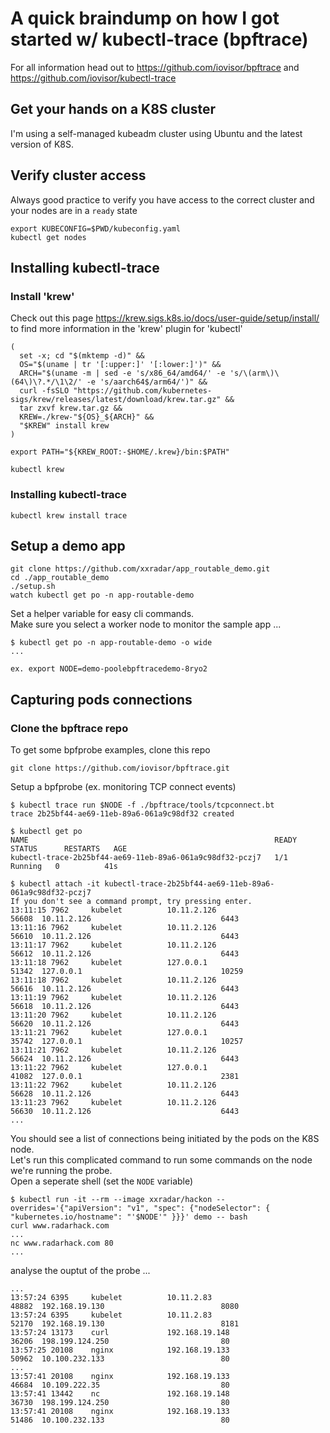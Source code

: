 # A quick braindump on how I got started w/ kubectl-trace (bpftrace)
For all information head out to https://github.com/iovisor/bpftrace and https://github.com/iovisor/kubectl-trace

## Get your hands on a K8S cluster
I'm using a self-managed kubeadm cluster using Ubuntu and the latest version of K8S.

## Verify cluster access
Always good practice to verify you have access to the correct cluster and your nodes are in a `ready` state
```
export KUBECONFIG=$PWD/kubeconfig.yaml 
kubectl get nodes
```

## Installing kubectl-trace
### Install 'krew'
Check out this page https://krew.sigs.k8s.io/docs/user-guide/setup/install/ to find more information in the 'krew' plugin for 'kubectl'
```
(
  set -x; cd "$(mktemp -d)" &&
  OS="$(uname | tr '[:upper:]' '[:lower:]')" &&
  ARCH="$(uname -m | sed -e 's/x86_64/amd64/' -e 's/\(arm\)\(64\)\?.*/\1\2/' -e 's/aarch64$/arm64/')" &&
  curl -fsSLO "https://github.com/kubernetes-sigs/krew/releases/latest/download/krew.tar.gz" &&
  tar zxvf krew.tar.gz &&
  KREW=./krew-"${OS}_${ARCH}" &&
  "$KREW" install krew
)

export PATH="${KREW_ROOT:-$HOME/.krew}/bin:$PATH"

kubectl krew
```
### Installing kubectl-trace
```
kubectl krew install trace
```

## Setup a demo app
```
git clone https://github.com/xxradar/app_routable_demo.git
cd ./app_routable_demo
./setup.sh
watch kubectl get po -n app-routable-demo
```

Set a helper variable for easy cli commands.<br>
Make sure you select a worker node to monitor the sample app ...
```
$ kubectl get po -n app-routable-demo -o wide
...
```
```
ex. export NODE=demo-poolebpftracedemo-8ryo2
```

## Capturing pods connections
### Clone the bpftrace repo
To get some bpfprobe examples, clone this repo
```
git clone https://github.com/iovisor/bpftrace.git
```

Setup a bpfprobe (ex. monitoring TCP connect events)
```
$ kubectl trace run $NODE -f ./bpftrace/tools/tcpconnect.bt
trace 2b25bf44-ae69-11eb-89a6-061a9c98df32 created
```
```
$ kubectl get po
NAME                                                       READY   STATUS      RESTARTS   AGE
kubectl-trace-2b25bf44-ae69-11eb-89a6-061a9c98df32-pczj7   1/1     Running   0          41s
```
```
$ kubectl attach -it kubectl-trace-2b25bf44-ae69-11eb-89a6-061a9c98df32-pczj7
If you don't see a command prompt, try pressing enter.
13:11:15 7962     kubelet          10.11.2.126                             56608  10.11.2.126                             6443
13:11:16 7962     kubelet          10.11.2.126                             56610  10.11.2.126                             6443
13:11:17 7962     kubelet          10.11.2.126                             56612  10.11.2.126                             6443
13:11:18 7962     kubelet          127.0.0.1                               51342  127.0.0.1                               10259
13:11:18 7962     kubelet          10.11.2.126                             56616  10.11.2.126                             6443
13:11:19 7962     kubelet          10.11.2.126                             56618  10.11.2.126                             6443
13:11:20 7962     kubelet          10.11.2.126                             56620  10.11.2.126                             6443
13:11:21 7962     kubelet          127.0.0.1                               35742  127.0.0.1                               10257
13:11:21 7962     kubelet          10.11.2.126                             56624  10.11.2.126                             6443
13:11:22 7962     kubelet          127.0.0.1                               41082  127.0.0.1                               2381
13:11:22 7962     kubelet          10.11.2.126                             56628  10.11.2.126                             6443
13:11:23 7962     kubelet          10.11.2.126                             56630  10.11.2.126                             6443
...
```
You should see a list of connections being initiated by the pods on the K8S node.<br>
Let's run this complicated command to run some commands on the node we're running the probe.<br>
Open a seperate shell (set the `NODE` variable)
```
$ kubectl run -it --rm --image xxradar/hackon --overrides='{"apiVersion": "v1", "spec": {"nodeSelector": { "kubernetes.io/hostname": "'$NODE'" }}}' demo -- bash
curl www.radarhack.com
...
nc www.radarhack.com 80
...
```
analyse the ouptut of the probe ...
```
...
13:57:24 6395     kubelet          10.11.2.83                              48882  192.168.19.130                          8080
13:57:24 6395     kubelet          10.11.2.83                              52170  192.168.19.130                          8181
13:57:24 13173    curl             192.168.19.148                          36206  198.199.124.250                         80
13:57:25 20108    nginx            192.168.19.133                          50962  10.100.232.133                          80
...
13:57:41 20108    nginx            192.168.19.133                          46684  10.109.222.35                           80
13:57:41 13442    nc               192.168.19.148                          36730  198.199.124.250                         80
13:57:41 20108    nginx            192.168.19.133                          51486  10.100.232.133                          80

```
